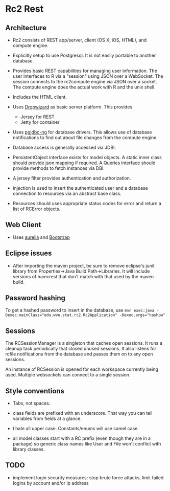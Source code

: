 # Rc2 Rest

## Architecture

* Rc2 consists of REST app/server, client (OS X, iOS, HTML), and compute engine.  

* Explicitly setup to use Postgresql. It is not easily portable to another database.

* Provides basic REST capabilities for managing user information. The user interfaces to R via a "session" using JSON over a WebSocket. The session connects to the rc2compute engine via JSON over a socket. The compute engine does the actual work with R and the unix shell.

* Includes the HTML client.

* Uses [Dropwizard](https://dropwizard.github.io/dropwizard/, "Dropwizard") as basic server platform. This provides

	* Jersey for REST
	* Jetty for container
	
* Uses [pgjdbc-ng](https://github.com/impossibl/pgjdbc-ng) for database drivers. This allows use of database notifications to find out about file changes from the compute engine.

* Database access is generally accessed via JDBI.

* PersistentObject interface exists for model objects. A static inner class should provide json mapping if required. A Queries interface should provide methods to fetch instances via DBI.

* A jersey filter provides authentication and authorization.

* injection is used to insert the authenticated user and a database connection to resources via an abstract base class.

* Resources should uses appropriate status codes for error and return a list of RCError objects. 

## Web Client

* Uses [aurelia](http://aurelia.io/) and [Bootstrap](http://getbootstrap.com/)

## Eclipse issues

* After importing the maven project, be sure to remove eclipse's junit library from Properties->Java Build Path->Libraries. It will include versions of hamcrest that don't match with that used by the maven build.

## Password hashing

To get a hashed password to insert in the database, use `mvn exec:java -Dexec.mainClass="edu.wvu.stat.rc2.Rc2Application" -Dexec.args="hashpw"`

## Sessions

The RCSessionManager is a singleton that caches open sessions. It runs a cleanup task periodically that closed unused sessions. It also listens for rcfile notifications from the database and passes them on to any open sessions.

An instance of RCSession is opened for each workspace currently being used. Multiple websockets can connect to a single session. 

## Style conventions

* Tabs, not spaces.

* class fields are prefixed with an underscore. That way you can tell variables from fields at a glance.

* I hate all upper case. Constants/enums will use camel case.

* all model classes start with a RC prefix (even though they are in a package) so generic class names like User and File won't conflict with library classes.

## TODO

* implement login security measures: stop brute force attacks, limit failed logins by account and/or ip address
